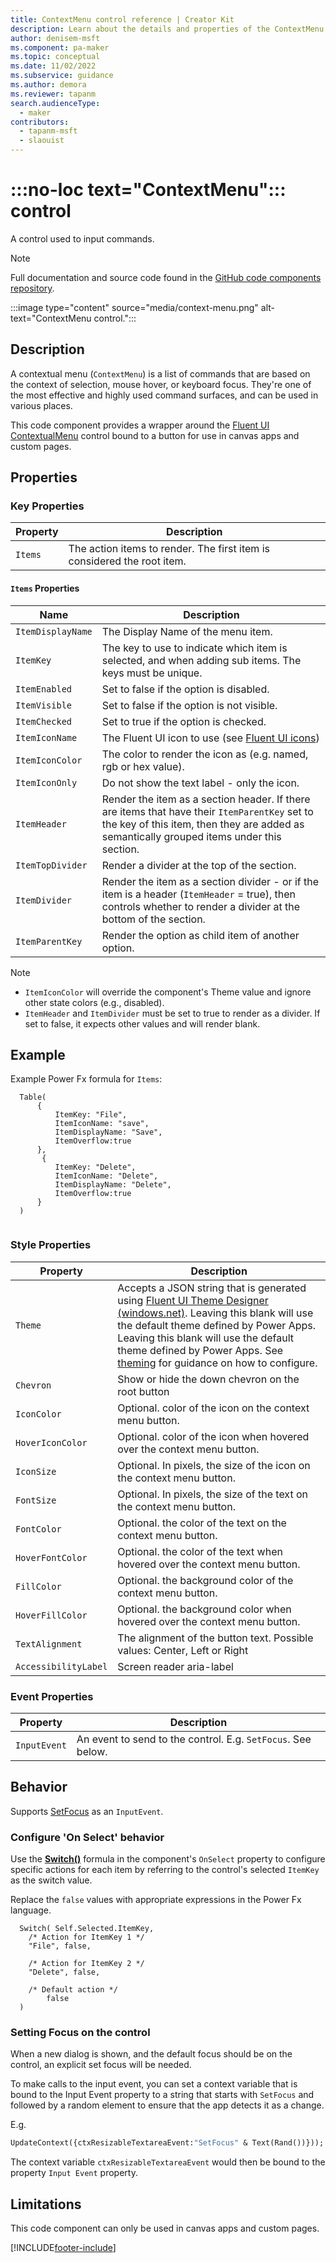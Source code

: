 ```yaml
---
title: ContextMenu control reference | Creator Kit
description: Learn about the details and properties of the ContextMenu control in the Creator Kit.
author: denisem-msft
ms.component: pa-maker
ms.topic: conceptual
ms.date: 11/02/2022
ms.subservice: guidance
ms.author: demora
ms.reviewer: tapanm
search.audienceType: 
  - maker
contributors:
  - tapanm-msft
  - slaouist
---
```


# :::no-loc text="ContextMenu"::: control

A control used to input commands.

> [!NOTE]
> Full documentation and source code found in the [GitHub code components repository](https://github.com/microsoft/powercat-code-components/tree/main/ContextMenu).

:::image type="content" source="media/context-menu.png" alt-text="ContextMenu control.":::

## Description

A contextual menu (`ContextMenu`) is a list of commands that are based on the context of selection, mouse hover, or keyboard focus. They're one of the most effective and highly used command surfaces, and can be used in various places.

This code component provides a wrapper around the [Fluent UI ContextualMenu](https://developer.microsoft.com/fluentui#/controls/web/contextualmenu) control bound to a button for use in canvas apps and custom pages.

## Properties

### Key Properties

| Property | Description |
| -------- | ----------- |
| `Items` | The action items to render. The first item is considered the root item. |

#### `Items` Properties

| Name | Description |
| ------ | ----------- |
| `ItemDisplayName` |The Display Name of the menu item. |
| `ItemKey` |The key to use to indicate which item is selected, and when adding sub items. The keys must be unique. |
| `ItemEnabled` |Set to false if the option is disabled. |
| `ItemVisible` |Set to false if the option is not visible. |
| `ItemChecked` |Set to true if the option is checked. |
| `ItemIconName` |The Fluent UI icon to use (see [Fluent UI icons](https://developer.microsoft.com/en-us/fluentui#/styles/web/icons)) |
| `ItemIconColor` |The color to render the icon as (e.g. named, rgb or hex value). |
| `ItemIconOnly` |Do not show the text label - only the icon. |
| `ItemHeader` |Render the item as a section header. If there are items that have their `ItemParentKey` set to the key of this item, then they are added as semantically grouped items under this section. |
| `ItemTopDivider` | Render a divider at the top of the section. |
| `ItemDivider` |Render the item as a section divider - or if the item is a header (`ItemHeader` = true), then controls whether to render a divider at the bottom of the section. |
| `ItemParentKey` |Render the option as child item of another option. |

> [!NOTE]
> - `ItemIconColor` will override the component's Theme value and ignore other state colors (e.g., disabled).
> - `ItemHeader` and `ItemDivider` must be set to true to render as a divider. If set to false, it expects other values and will render blank.

## Example

Example Power Fx formula for `Items`:

  ```powerapps-dot
    Table(
        {
            ItemKey: "File",
            ItemIconName: "save",
            ItemDisplayName: "Save",
            ItemOverflow:true
        },
         {
            ItemKey: "Delete",
            ItemIconName: "Delete",
            ItemDisplayName: "Delete",
            ItemOverflow:true
        }
    )
    
  ```

### Style Properties

| Property | Description |
| -------- | ----------- |
| `Theme` |Accepts a JSON string that is generated using [Fluent UI Theme Designer (windows.net)](https://fabricweb.z5.web.core.windows.net/pr-deploy-site/refs/heads/master/theming-designer/). Leaving this blank will use the default theme defined by Power Apps. Leaving this blank will use the default theme defined by Power Apps. See [theming](theme.md) for guidance on how to configure. |
| `Chevron` | Show or hide the down chevron on the root button |
| `IconColor` | Optional. color of the icon on the context menu button. |
| `HoverIconColor` | Optional. color of the icon when hovered over the context menu button. |
| `IconSize` | Optional. In pixels, the size of the icon on the context menu button. |
| `FontSize` | Optional. In pixels, the size of the text on the context menu button. |
| `FontColor` | Optional. the color of the text on the context menu button. |
| `HoverFontColor` | Optional. the color of the text when hovered over the context menu button. |
| `FillColor` | Optional. the background color of the context menu button. |
| `HoverFillColor` | Optional. the background color when hovered over the context menu button. |
| `TextAlignment` | The alignment of the button text. Possible values: Center, Left or Right |
| `AccessibilityLabel` | Screen reader aria-label |

### Event Properties

| Property | Description |
| -------- | ----------- |
| `InputEvent` | An event to send to the control. E.g. `SetFocus`. See below. |

## Behavior

Supports [SetFocus](setfocus.md) as an `InputEvent`.

### Configure 'On Select' behavior

Use the [**Switch()**](/power-apps/maker/canvas-apps/functions/function-if) formula in the component's `OnSelect` property to configure specific actions for each item by referring to the control's selected `ItemKey` as the switch value.

Replace the `false` values with appropriate expressions in the Power Fx language.

  ```powerapps-dot
    Switch( Self.Selected.ItemKey,
      /* Action for ItemKey 1 */
      "File", false,
      
      /* Action for ItemKey 2 */
      "Delete", false,
    
      /* Default action */
          false
    )
  ```

### Setting Focus on the control

When a new dialog is shown, and the default focus should be on the control, an explicit set focus will be needed. 

To make calls to the input event, you can set a context variable that is bound to the Input Event property to a string that starts with `SetFocus` and followed by a random element to ensure that the app detects it as a change.

E.g.

```vb
UpdateContext({ctxResizableTextareaEvent:"SetFocus" & Text(Rand())}));
```

The context variable `ctxResizableTextareaEvent` would then be bound to the property `Input Event` property.

## Limitations

This code component can only be used in canvas apps and custom pages.

[!INCLUDE[footer-include](../../includes/footer-banner.md)]
